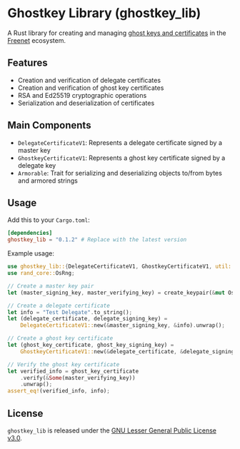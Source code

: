 # Ghostkey Library (ghostkey_lib)

A Rust library for creating and managing [ghost keys and certificates](https://freenet.org/ghostkey/)
in the [Freenet](https://freenet.org/) ecosystem.

## Features

- Creation and verification of delegate certificates
- Creation and verification of ghost key certificates
- RSA and Ed25519 cryptographic operations
- Serialization and deserialization of certificates

## Main Components

- `DelegateCertificateV1`: Represents a delegate certificate signed by a master key
- `GhostkeyCertificateV1`: Represents a ghost key certificate signed by a delegate key
- `Armorable`: Trait for serializing and deserializing objects to/from bytes and armored strings

## Usage

Add this to your `Cargo.toml`:

```toml
[dependencies]
ghostkey_lib = "0.1.2" # Replace with the latest version
```

Example usage:

```rust
use ghostkey_lib::{DelegateCertificateV1, GhostkeyCertificateV1, util::create_keypair};
use rand_core::OsRng;

// Create a master key pair
let (master_signing_key, master_verifying_key) = create_keypair(&mut OsRng).unwrap();

// Create a delegate certificate
let info = "Test Delegate".to_string();
let (delegate_certificate, delegate_signing_key) =
    DelegateCertificateV1::new(&master_signing_key, &info).unwrap();

// Create a ghost key certificate
let (ghost_key_certificate, ghost_key_signing_key) =
    GhostkeyCertificateV1::new(&delegate_certificate, &delegate_signing_key);

// Verify the ghost key certificate
let verified_info = ghost_key_certificate
    .verify(&Some(master_verifying_key))
    .unwrap();
assert_eq!(verified_info, info);
```

## License

`ghostkey_lib` is released under the [GNU Lesser General Public License v3.0](https://www.gnu.org/licenses/lgpl-3.0.html).
